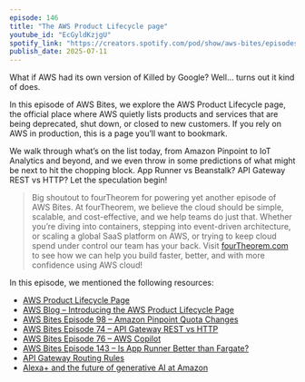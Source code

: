 ```yaml
---
episode: 146
title: "The AWS Product Lifecycle page"
youtube_id: "EcGyldKzjgU"
spotify_link: "https://creators.spotify.com/pod/show/aws-bites/episodes/146--The-AWS-Product-Lifecycle-page-e358lko"
publish_date: 2025-07-11
---
```


What if AWS had its own version of Killed by Google? Well… turns out it kind of
does.

In this episode of AWS Bites, we explore the AWS Product Lifecycle page, the
official place where AWS quietly lists products and services that are being
deprecated, shut down, or closed to new customers. If you rely on AWS in
production, this is a page you’ll want to bookmark.

We walk through what’s on the list today, from Amazon Pinpoint to IoT Analytics
and beyond, and we even throw in some predictions of what might be next to hit
the chopping block. App Runner vs Beanstalk? API Gateway REST vs HTTP? Let the
speculation begin!

> Big shoutout to fourTheorem for powering yet another episode of AWS Bites. At
> fourTheorem, we believe the cloud should be simple, scalable, and
> cost-effective, and we help teams do just that. Whether you’re diving into
> containers, stepping into event-driven architecture, or scaling a global SaaS
> platform on AWS, or trying to keep cloud spend under control our team has your
> back. Visit [fourTheorem.com](https://fourTheorem.com) to see how we can help
> you build faster, better, and with more confidence using AWS cloud!

In this episode, we mentioned the following resources:

- [AWS Product Lifecycle Page](https://aws.amazon.com/products/lifecycle/)
- [AWS Blog – Introducing the AWS Product Lifecycle Page](https://aws.amazon.com/blogs/aws/introducing-the-aws-product-lifecycle-page-and-aws-service-availability-updates/)
- [AWS Bites Episode 98 – Amazon Pinpoint Quota Changes](https://awsbites.com/98)
- [AWS Bites Episode 74 – API Gateway REST vs HTTP](https://awsbites.com/74)
- [AWS Bites Episode 76 – AWS Copilot](https://awsbites.com/76)
- [AWS Bites Episode 143 – Is App Runner Better than Fargate?](https://awsbites.com/143)
- [API Gateway Routing Rules](https://aws.amazon.com/blogs/compute/dynamically-routing-requests-with-amazon-api-gateway-routing-rules/)
- [Alexa+ and the future of generative AI at Amazon](https://www.aboutamazon.com/news/devices/new-alexa-generative-artificial-intelligence)
